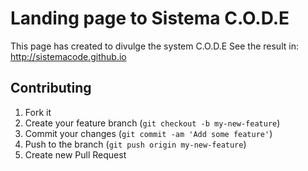 Landing page to Sistema C.O.D.E
=========

This page has created to divulge the system C.O.D.E
See the result in: http://sistemacode.github.io

## Contributing

1. Fork it
2. Create your feature branch (`git checkout -b my-new-feature`)
3. Commit your changes (`git commit -am 'Add some feature'`)
4. Push to the branch (`git push origin my-new-feature`)
5. Create new Pull Request
